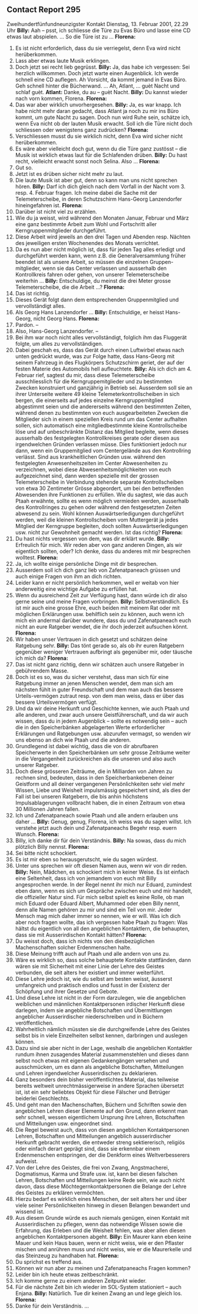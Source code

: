 ## Contact Report 295
Zweihundertfünfundneunzigster Kontakt
Dienstag, 13. Februar 2001, 22.29 Uhr
**Billy:**
Aah – psst, ich schliesse die Türe zu Evas Büro und lasse eine CD etwas laut abspielen. … So die Türe ist zu …
**Florena:**
1. Es ist nicht erforderlich, dass du sie verriegelst, denn Eva wird nicht herüberkommen.
2. Lass aber etwas laute Musik erklingen.
3. Doch jetzt sei recht lieb gegrüsst.
**Billy:**
Ja, das habe ich vergessen: Sei herzlich willkommen. Doch jetzt warte einen Augenblick. Ich werde schnell eine CD auflegen. Ah Vorsicht, da kommt jemand in Evas Büro. Geh schnell hinter die Bücherwand. … Ah, Atlant, … guèt Nacht und schlaf guèt.
**Atlant:**
Danke, du au – guèt Nacht.
**Billy:**
Du kannst wieder nach vorn kommen, Florena.
**Florena:**
4. Das war aber wirklich unvorhergesehen.
**Billy:**
Ja, es war knapp. Ich habe nicht mehr daran gedacht, dass Atlant ja noch zu mir ins Büro kommt, um gute Nacht zu sagen. Doch nun wird Ruhe sein, schätze ich, wenn Eva nicht ob der lauten Musik erwacht. Soll ich die Türe nicht doch schliessen oder wenigstens ganz zudrücken?
**Florena:**
5. Verschliessen musst du sie wirklich nicht, denn Eva wird sicher nicht herüberkommen.
6. Es wäre aber vielleicht doch gut, wenn du die Türe ganz zustösst – die Musik ist wirklich etwas laut für die Schlafenden drüben.
**Billy:**
Du hast recht, vielleicht erwacht sonst noch Selina. Also …
**Florena:**
7. Gut so.
8. Jetzt ist es drüben sicher nicht mehr zu laut.
9. Die laute Musik ist aber gut, denn so kann man uns nicht sprechen hören.
**Billy:**
Darf ich dich gleich nach dem Vorfall in der Nacht vom 3. resp. 4. Februar fragen. Ich meine dabei die Sache mit der Telemeterscheibe, in deren Schutzschirm Hans-Georg Lanzendorfer hineingefahren ist.
**Florena:**
10. Darüber ist nicht viel zu erzählen.
11. Wie du ja weisst, wird während den Monaten Januar, Februar und März eine ganz bestimmte Arbeit zum Wohl und Fortschritt aller Kerngruppenmitglieder durchgeführt.
12. Diese Arbeit wird jeweils an den drei Tagen und Abenden resp. Nächten des jeweiligen ersten Wochenendes des Monats verrichtet.
13. Da es nun aber nicht möglich ist, dass für jeden Tag alles erledigt und durchgeführt werden kann, wenn z.B. die Generalversammlung früher beendet ist als unsere Arbeit, so müssen die einzelnen Gruppen-mitglieder, wenn sie das Center verlassen und ausserhalb den Kontrollkreis fahren oder gehen, von unserer Telemeterscheibe weiterhin …
**Billy:**
Entschuldige, du meinst die drei Meter grosse Telemeterscheibe, die die Arbeit …?
**Florena:**
14. Das ist richtig.
15. Dieses Gerät folgt dann dem entsprechenden Gruppenmitglied und vervollständigt alles.
16. Als Georg Hans Lanzendorfer …
**Billy:**
Entschuldige, er heisst Hans-Georg, nicht Georg Hans.
**Florena:**
17. Pardon. –
18. Also, Hans-Georg Lanzendorfer. –
19. Bei ihm war noch nicht alles vervollständigt, folglich ihm das Fluggerät folgte, um alles zu vervollständigen.
20. Dabei geschah es, dass das Gerät durch einen Luftwirbel etwas nach unten gedrückt wurde, was zur Folge hatte, dass Hans-Georg mit seinem Fahrzeug in des Flugkörpers Schutzschirm geriet, der auf der festen Materie des Automobils hell aufleuchtete.
**Billy:**
Als ich dich am 4. Februar rief, sagtest du mir, dass diese Telemeterscheibe ausschliesslich für die Kerngruppemitglieder und zu bestimmten Zwecken konstruiert und ganzjährig in Betrieb sei. Ausserdem soll sie an ihrer Unterseite weitere 49 kleine Telemeterkontrollscheiben in sich bergen, die einerseits auf jedes einzelne Kerngruppemitglied abgestimmt seien und die andererseits während den bestimmten Zeiten, während denen zu bestimmten von euch ausgearbeiteten Zwecken die Mitglieder sich in einem speziellen Kreis rund um das Center aufhalten sollen, sich automatisch eine mitgliedbestimmte kleine Kontrollscheibe löse und auf unbeschränkte Distanz das Mitglied begleite, wenn dieses ausserhalb des festgelegten Kontrollkreises gerate oder diesen aus irgendwelchen Gründen verlassen müsse. Dies funktioniert jedoch nur dann, wenn ein Gruppemitglied vom Centergelände aus den Kontrollring verlässt. Sind aus krankheitlichen Gründen usw. während den festgelegten Anwesenheitszeiten im Center Abwesenheiten zu verzeichnen, wobei diese Abwesenheitsmöglichkeiten von euch aufgezeichnet sind, dann werden spezielle mit der grossen Telemeterscheibe in Verbindung stehende separate Kontrollscheiben von etwa 30 Zentimeter Grösse abgeordert, um bei den betreffenden Abwesenden ihre Funktionen zu erfüllen. Wie du sagtest, wie das auch Ptaah erwähnte, sollte es wenn möglich vermieden werden, ausserhalb des Kontrollringes zu gehen oder während den festgesetzten Zeiten abwesend zu sein. Wohl können Auswärtserledigungen durchgeführt werden, weil die kleinen Kontrollscheiben vom Muttergerät ja jedes Mitglied der Kerngruppe begleiten, doch sollten Auswärtserledigungen usw. nicht zur Gewohnheit gemacht werden. Ist das richtig?
**Florena:**
21. Du hast nichts vergessen von dem, was dir erklärt wurde.
**Billy:**
Erfreulich für mich. Wir reden aber von ganz anderen Dingen, als wir eigentlich sollten, oder? Ich denke, dass du anderes mit mir besprechen wolltest.
**Florena:**
22. Ja, ich wollte einige persönliche Dinge mit dir besprechen.
23. Ausserdem soll ich dich ganz lieb von Zafenatpaneach grüssen und auch einige Fragen von ihm an dich richten.
24. Leider kann er nicht persönlich herkommen, weil er weitab von hier anderweitig eine wichtige Aufgabe zu erfüllen hat.
25. Wenn du ausreichend Zeit zur Verfügung hast, dann würde ich dir also gerne seine und meine Fragen vorbringen.
**Billy:**
Selbstverständlich. Es ist mir auch eine grosse Ehre, euch beiden mit meinem Rat oder mit möglichen Erklärungen usw. behilflich sein zu können, auch wenn ich mich ein andermal darüber wundere, dass du und Zafenatpaneach euch nicht an eure Ratgeber wendet, die ihr doch jederzeit aufsuchen könnt.
**Florena:**
26. Wir haben unser Vertrauen in dich gesetzt und schätzen deine Ratgebung sehr.
**Billy:**
Das tönt gerade so, als ob ihr euren Ratgebern gegenüber weniger Vertrauen aufbringt als gegenüber mir, oder täusche ich mich da?
**Florena:**
27. Das ist nicht ganz richtig, denn wir schätzen auch unsere Ratgeber in gebührendem Masse.
28. Doch ist es so, was du sicher verstehst, dass man sich für eine Ratgebung immer an jenen Menschen wendet, dem man sich am nächsten fühlt in guter Freundschaft und dem man auch das bessere Urteils-vermögen zutraut resp. von dem man weiss, dass er über das bessere Urteilsvermögen verfügt.
29. Und da wir deine Herkunft und Geschichte kennen, wie auch Ptaah und alle anderen, und zwar auch unsere Geistführerschaft, und da wir auch wissen, dass du in jedem Augenblick – sollte es notwendig sein – auch die in den Speicherbänken abgelagerten Werte erforderlicher Erklärungen und Ratgebungen usw. abzurufen vermagst, so wenden wir uns ebenso an dich wie Ptaah und die anderen.
30. Grundlegend ist dabei wichtig, dass die von dir abrufbaren Speicherwerte in den Speicherbänken um sehr grosse Zeiträume weiter in die Vergangenheit zurückreichen als die unseren und also auch unserer Ratgeber.
31. Doch diese grösseren Zeiträume, die in Milliarden von Jahren zu rechnen sind, bedeuten, dass in den Speicherbankebenen deiner Geistform und all deiner vergangenen Persönlichkeiten sehr viel mehr Wissen, Liebe und Weisheit impulsmässig gespeichert sind, als dies der Fall ist bei unseren Ratgebern, die bis anhin höchstens Impulsablagerungen vollbracht haben, die in einen Zeitraum von etwa 30 Millionen Jahren fallen.
32. Ich und Zafenatpaneach sowie Ptaah und alle andern erlauben uns daher …
**Billy:**
Genug, genug, Florena, ich weiss was du sagen willst. Ich verstehe jetzt auch dein und Zafenatpaneachs Begehr resp. euern Wunsch.
**Florena:**
33. Billy, ich danke dir für dein Verständnis.
**Billy:**
Na sowas, dass du mich plötzlich Billy nennst.
**Florena:**
34. Sei bitte nicht schockiert.
35. Es ist mir eben so herausgerutscht, wie du sagen würdest.
36. Unter uns sprechen wir oft diesen Namen aus, wenn wir von dir reden.
**Billy:**
Nein, Mädchen, es schockiert mich in keiner Weise. Es ist einfach eine Seltenheit, dass ich von jemandem von euch mit Billy angesprochen werde. In der Regel nennt ihr mich nur Eduard, zumindest eben dann, wenn es sich um Gespräche zwischen euch und mir handelt, die offizieller Natur sind. Für mich selbst spielt es keine Rolle, ob man mich Eduard oder Eduard Albert, Muhammed oder eben Billy nennt, denn alle Namen gehören zu mir und sind ein Teil von mir. Jeder Mensch mag mich daher immer so nennen, wie er will. Was ich dich aber noch fragen wollte, das ich vergessen habe Ptaah zu fragen: Was hältst du eigentlich von all den angeblichen Kontaktlern, die behaupten, dass sie mit Ausserirdischen Kontakt hätten?
**Florena:**
37. Du weisst doch, dass ich nichts von den diesbezüglichen Machenschaften solcher Erdenmenschen halte.
38. Diese Meinung trifft auch auf Ptaah und alle andern von uns zu.
39. Wäre es wirklich so, dass solche behauptete Kontakte stattfänden, dann wären sie mit Sicherheit mit einer Linie der Lehre des Geistes verbunden, die seit alters her existiert und immer weiterführt.
40. Diese Lehre jedoch ist, wie du selbst am besten weisst, äusserst umfangreich und praktisch endlos und fusst in der Existenz der Schöpfung und ihrer Gesetze und Gebote.
41. Und diese Lehre ist nicht in der Form darzulegen, wie die angeblichen weiblichen und männlichen Kontaktpersonen irdischer Herkunft diese darlegen, indem sie angebliche Botschaften und Übermittlungen angeblicher Ausserirdischer niederschreiben und in Büchern veröffentlichen.
42. Wahrheitlich nämlich müssten sie die durchgreifende Lehre des Geistes selbst bis in viele Einzelheiten selbst kennen, darbringen und auslegen können.
43. Dazu sind sie aber nicht in der Lage, weshalb die angeblichen Kontaktler rundum ihnen zusagendes Material zusammenstehlen und dieses dann selbst noch etwas mit eigenen Gedankengängen versehen und ausschmücken, um es dann als angebliche Botschaften, Mitteilungen und Lehren irgendwelcher Ausserirdischen zu deklarieren.
44. Ganz besonders dein bisher veröffentlichtes Material, das teilweise bereits weltweit unrechtmässigerweise in andere Sprachen übersetzt ist, ist ein sehr beliebtes Objekt für diese Fälscher und Betrüger beiderlei Geschlechts.
45. Und geht man den Machenschaften, Büchern und Schriften sowie den angeblichen Lehren dieser Elemente auf den Grund, dann erkennt man sehr schnell, wessen eigentlichem Ursprung ihre Lehren, Botschaften und Mitteilungen usw. eingeordnet sind.
46. Die Regel beweist auch, dass von diesen angeblichen Kontaktpersonen Lehren, Botschaften und Mitteilungen angeblich ausserirdischer Herkunft gebracht werden, die entweder streng sektiererisch, religiös oder einfach derart geprägt sind, dass sie erkennbar einem Erdenmenschen entspringen, der die Denkform eines Weltverbesserers aufweist.
47. Von der Lehre des Geistes, die frei von Zwang, Angstmacherei, Dogmatismus, Karma und Strafe usw. ist, kann bei diesen falschen Lehren, Botschaften und Mitteilungen keine Rede sein, wie auch nicht davon, dass diese Möchtegernkontaktpersonen die Belange der Lehre des Geistes zu erklären vermöchten.
48. Hierzu bedarf es wirklich eines Menschen, der seit alters her und über viele seiner Persönlichkeiten hinweg in diesen Belangen bewandert und wissend ist.
49. Aus diesem Grunde würde es auch niemals genügen, einen Kontakt mit Ausserirdischen zu pflegen, wenn das notwendige Wissen sowie die Erfahrung, das Erleben und die Weisheit fehlen, was aber allen diesen angeblichen Kontaktpersonen abgeht.
**Billy:**
Ein Maurer kann eben keine Mauer und kein Haus bauen, wenn er nicht weiss, wie er den Pflaster mischen und anrühren muss und nicht weiss, wie er die Maurerkelle und das Steinzeug zu handhaben hat.
**Florena:**
50. Du sprichst es treffend aus.
51. Können wir nun aber zu meinen und Zafenatpaneachs Fragen kommen?
52. Leider bin ich heute etwas zeitbeschränkt.
53. Ich komme gerne zu einem anderen Zeitpunkt wieder.
54. Für die nächste Zeit bin ich wieder im SOL-System stationiert – auch Enjana.
**Billy:**
Natürlich. Tue dir keinen Zwang an und lege gleich los.
**Florena:**
55. Danke für dein Verständnis. …